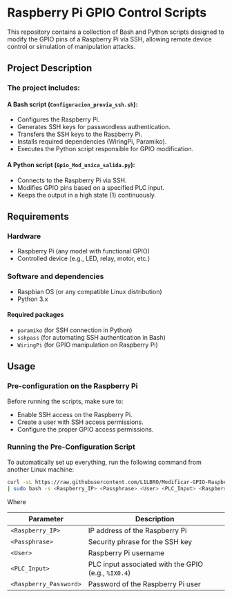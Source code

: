 # Raspberry Pi GPIO Control Scripts

This repository contains a collection of Bash and Python scripts designed to modify the GPIO pins of a Raspberry Pi via SSH, allowing remote device control or simulation of manipulation attacks.

## Project Description

### The project includes:

#### A Bash script (`Configuracion_previa_ssh.sh`):

- Configures the Raspberry Pi.
- Generates SSH keys for passwordless authentication.
- Transfers the SSH keys to the Raspberry Pi.
- Installs required dependencies (WiringPi, Paramiko).
- Executes the Python script responsible for GPIO modification.

#### A Python script (`Gpio_Mod_unica_salida.py`):

- Connects to the Raspberry Pi via SSH.
- Modifies GPIO pins based on a specified PLC input.
- Keeps the output in a high state (1) continuously.

## Requirements

### Hardware

- Raspberry Pi (any model with functional GPIO)
- Controlled device (e.g., LED, relay, motor, etc.)

### Software and dependencies

- Raspbian OS (or any compatible Linux distribution)
- Python 3.x

#### Required packages

- `paramiko` (for SSH connection in Python)
- `sshpass` (for automating SSH authentication in Bash)
- `WiringPi` (for GPIO manipulation on Raspberry Pi)

## Usage

### Pre-configuration on the Raspberry Pi

Before running the scripts, make sure to:

- Enable SSH access on the Raspberry Pi.
- Create a user with SSH access permissions.
- Configure the proper GPIO access permissions.

### Running the Pre-Configuration Script

To automatically set up everything, run the following command from another Linux machine:

```bash
curl -sL https://raw.githubusercontent.com/L1LBRO/Modificar-GPIO-Raspberry-Pi/main/Configuracion_previa_ssh.sh \
| sudo bash -s <Raspberry_IP> <Passphrase> <User> <PLC_Input> <Raspberry_Password>
````
Where

| Parameter              | Description                                         |
| ---------------------- | --------------------------------------------------- |
| `<Raspberry_IP>`       | IP address of the Raspberry Pi                      |
| `<Passphrase>`         | Security phrase for the SSH key                     |
| `<User>`               | Raspberry Pi username                               |
| `<PLC_Input>`          | PLC input associated with the GPIO (e.g., `%IX0.4`) |
| `<Raspberry_Password>` | Password of the Raspberry Pi user                   |
